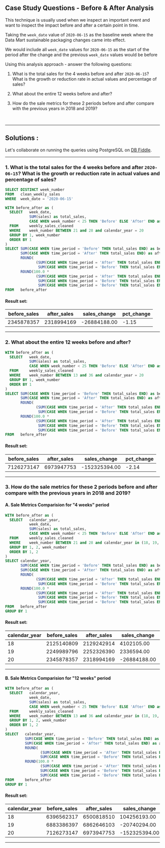 ## Case Study Questions - Before & After Analysis

This technique is usually used when we inspect an important event and want to inspect the impact before and after a certain point in time.

Taking the `week_date` value of `2020-06-15` as the baseline week where the Data Mart sustainable packaging changes came into effect.

We would include all `week_date` values for `2020-06-15` as the start of the period after the change and the previous `week_date` values would be before

Using this analysis approach - answer the following questions:


1. What is the total sales for the 4 weeks before and after `2020-06-15`? What is the growth or reduction rate in actual values and percentage of sales?

2. What about the entire 12 weeks before and after?

3. How do the sale metrics for these 2 periods before and after compare with the previous years in 2018 and 2019?

<br>


--- 


## Solutions :

Let's collaborate on running the queries using PostgreSQL on [DB Fiddle]().

---

### 1. What is the total sales for the 4 weeks before and after `2020-06-15`? What is the growth or reduction rate in actual values and percentage of sales?


```sql
SELECT DISTINCT week_number
FROM   clean_weekly_sales
WHERE  week_date = '2020-06-15' 
```

```sql
WITH before_after as (
  SELECT   week_date,
           SUM(sales) as total_sales,
           CASE WHEN week_number < 25 THEN 'Before' ELSE 'After' END as time_period
  FROM     weekly_sales_cleaned
  WHERE    week_number BETWEEN 21 and 28 and calendar_year = 20
  GROUP BY 1, week_number
  ORDER BY 1
)
SELECT SUM(CASE WHEN time_period = 'Before' THEN total_sales END) as before_sales,
       SUM(CASE WHEN time_period = 'After' THEN total_sales END) as after_sales,
       ROUND(
              (SUM(CASE WHEN time_period = 'After' THEN total_sales END) - 
               SUM(CASE WHEN time_period = 'Before' THEN total_sales END)), 2) as sales_change,
       ROUND(100.0 * 
              (SUM(CASE WHEN time_period = 'After' THEN total_sales END) - 
               SUM(CASE WHEN time_period = 'Before' THEN total_sales END)) / 
               SUM(CASE WHEN time_period = 'Before' THEN total_sales END), 2) as pct_change
FROM   before_after
```

#### Result set:

before_sales |	after_sales |	sales_change |	pct_change |
--|--|--|--|
2345878357 |	2318994169 |	-26884188.00 |	-1.15 |

---

### 2. What about the entire 12 weeks before and after?

```sql
WITH before_after as (
  SELECT   week_date,
           SUM(sales) as total_sales,
           CASE WHEN week_number < 25 THEN 'Before' ELSE 'After' END as time_period
  FROM     weekly_sales_cleaned
  WHERE    week_number BETWEEN 13 and 36 and calendar_year = 20
  GROUP BY 1, week_number
  ORDER BY 1
)
SELECT SUM(CASE WHEN time_period = 'Before' THEN total_sales END) as before_sales,
       SUM(CASE WHEN time_period = 'After' THEN total_sales END) as after_sales,
       ROUND(
              (SUM(CASE WHEN time_period = 'After' THEN total_sales END) - 
               SUM(CASE WHEN time_period = 'Before' THEN total_sales END)), 2) as sales_change,
       ROUND(100.0 * 
              (SUM(CASE WHEN time_period = 'After' THEN total_sales END) - 
               SUM(CASE WHEN time_period = 'Before' THEN total_sales END)) / 
               SUM(CASE WHEN time_period = 'Before' THEN total_sales END), 2) as pct_change
FROM   before_after
```

#### Result set:

before_sales |	after_sales |	sales_change |	pct_change |
--|--|--|--|
7126273147 |	6973947753 |	-152325394.00 |	-2.14 |

---

### 3. How do the sale metrics for these 2 periods before and after compare with the previous years in 2018 and 2019?

#### A. Sale Metrics Comparision for "4 weeks" period

```sql
WITH before_after as (
  SELECT   calendar_year,
           week_date,
           SUM(sales) as total_sales,
           CASE WHEN week_number < 25 THEN 'Before' ELSE 'After' END as time_period
  FROM     weekly_sales_cleaned
  WHERE    week_number BETWEEN 21 and 28 and calendar_year in (18, 19, 20)
  GROUP BY 1, 2, week_number
  ORDER BY 1, 2
)
SELECT calendar_year,
       SUM(CASE WHEN time_period = 'Before' THEN total_sales END) as before_sales,
       SUM(CASE WHEN time_period = 'After' THEN total_sales END) as after_sales,
       ROUND(
              (SUM(CASE WHEN time_period = 'After' THEN total_sales END) - 
               SUM(CASE WHEN time_period = 'Before' THEN total_sales END)), 2) as sales_change,
       ROUND(100.0 * 
              (SUM(CASE WHEN time_period = 'After' THEN total_sales END) - 
               SUM(CASE WHEN time_period = 'Before' THEN total_sales END)) / 
               SUM(CASE WHEN time_period = 'Before' THEN total_sales END), 2) as pct_change
FROM   before_after
GROUP BY 1
```

#### Result set:

calendar_year |	before_sales |	after_sales |	sales_change |	pct_change |
--|--|--|--|--|
18 |	2125140809 |	2129242914 |	4102105.00 |	0.19 |
19 |	2249989796 |	2252326390 |	2336594.00 |	0.10 |
20 |	2345878357 |	2318994169 |	-26884188.00 |	-1.15 |


---

#### B. Sale Metrics Comparision for "12 weeks" period

```sql
WITH before_after as (
  SELECT   calendar_year, 
           week_date,
           SUM(sales) as total_sales,
           CASE WHEN week_number < 25 THEN 'Before' ELSE 'After' END as time_period
  FROM     weekly_sales_cleaned
  WHERE    week_number BETWEEN 13 and 36 and calendar_year in (18, 19, 20)
  GROUP BY 1, 2, week_number
  ORDER BY 1, 2
)
SELECT   calendar_year,
         SUM(CASE WHEN time_period = 'Before' THEN total_sales END) as before_sales,
         SUM(CASE WHEN time_period = 'After' THEN total_sales END) as after_sales,
         ROUND(
                (SUM(CASE WHEN time_period = 'After' THEN total_sales END) - 
                SUM(CASE WHEN time_period = 'Before' THEN total_sales END)), 2) as sales_change,
         ROUND(100.0 * 
                (SUM(CASE WHEN time_period = 'After' THEN total_sales END) - 
                SUM(CASE WHEN time_period = 'Before' THEN total_sales END)) / 
                SUM(CASE WHEN time_period = 'Before' THEN total_sales END), 2) as pct_change
FROM     before_after
GROUP BY 1
```

#### Result set:

calendar_year |	before_sales |	after_sales |	sales_change |	pct_change |
--|--|--|--|--|
18 |	6396562317 |	6500818510 |	104256193.00 |	1.63 |
19 |	6883386397 |	6862646103 |	-20740294.00 |	-0.30 |
20 |	7126273147 |	6973947753 |	-152325394.00 |	-2.14 |

---



